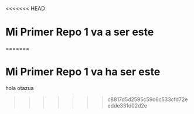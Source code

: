 <<<<<<< HEAD
# Mi Primer Repo 1 va a ser este
=======
# Mi Primer Repo 1 va ha ser este
hola otazua
>>>>>>> c8817d5d2595c59c6c533cfd72eedde331d02d2e
